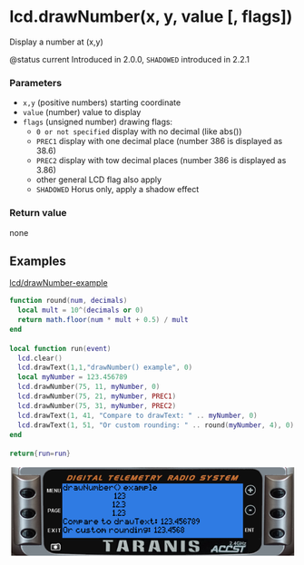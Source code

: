 # lcd.drawNumber\(x, y, value \[, flags\]\)

Display a number at \(x,y\)

@status current Introduced in 2.0.0, `SHADOWED` introduced in 2.2.1

### Parameters

* `x,y` \(positive numbers\) starting coordinate
* `value` \(number\) value to display
* `flags` \(unsigned number\) drawing flags:
  * `0 or not specified` display with no decimal \(like abs\(\)\)
  * `PREC1` display with one decimal place \(number 386 is displayed as 38.6\)
  * `PREC2` display with tow decimal places \(number 386 is displayed as 3.86\)
  * other general LCD flag also apply
  * `SHADOWED` Horus only, apply a shadow effect

### Return value

none

## Examples

[lcd/drawNumber-example](https://raw.githubusercontent.com/opentx/lua-reference-guide/opentx_2.2/lcd/drawNumber-example.lua)

```lua
function round(num, decimals)
  local mult = 10^(decimals or 0)
  return math.floor(num * mult + 0.5) / mult
end

local function run(event)
  lcd.clear()
  lcd.drawText(1,1,"drawNumber() example", 0)
  local myNumber = 123.456789
  lcd.drawNumber(75, 11, myNumber, 0)
  lcd.drawNumber(75, 21, myNumber, PREC1)
  lcd.drawNumber(75, 31, myNumber, PREC2)
  lcd.drawText(1, 41, "Compare to drawText: " .. myNumber, 0)
  lcd.drawText(1, 51, "Or custom rounding: " .. round(myNumber, 4), 0)
end

return{run=run}
```

![](../../.gitbook/assets/drawNumber-example.png)


